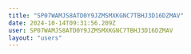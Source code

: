 ```yaml
---
title: "SP07WAMJS8ATD0Y9JZMSMXKGNC7TBHJ3D16DZMAV"
date: 2024-10-14T09:31:56.209Z
user: SP07WAMJS8ATD0Y9JZMSMXKGNC7TBHJ3D16DZMAV
layout: "users"
---
```

    